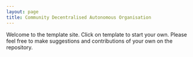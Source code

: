 ```yaml
---
layout: page
title: Community Decentralised Autonomous Organisation
---
```



Welcome to the template site. Click on template to start your own. Please feel free to make suggestions and contributions of your own on the repository.

